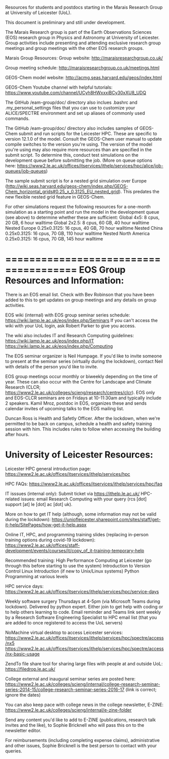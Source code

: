 Resources for students and postdocs starting in the Marais Research Group at University of Leicester (UoL). 

This document is preliminary and still under development. 

The Marais Research group is part of the Earth Observations Sciences (EOS) research group in Physics and Astronomy at
University of Leicester. Group activities include presenting and attending exclusive research group meetings and 
group meetings with the other EOS research groups.

Marais Group Resources:
Group website: http://maraisresearchgroup.co.uk/

Group meeting schedule: http://maraisresearchgroup.co.uk/meetings.html

GEOS-Chem model website: http://acmg.seas.harvard.edu/geos/index.html

GEOS-Chem Youtube channel with helpful tutorials: https://www.youtube.com/channel/UCyh8HWxxxiBCy30xXU8_UDQ

The GitHub /eam-group/doc/ directory also inclues .bashrc and .my_personal_settings files that you can use to customize
your ALICE/SPECTRE environment and set up aliases of commonly used commands. 

The GitHub /eam-group/doc/ directory also includes samples of GEOS-Chem submit and run scripts for the Leicester HPC.
These are specific to version 12.1.0 of the model. Consult the GEOS-Chem user manual to update compile switches to the
version you're using. The version of the model you're using may also require more resources than are specified in the submit
script. To determine this, conduct test simulations on the development queue before submitting the job.
(More on queue options here: https://www2.le.ac.uk/offices/itservices/ithelp/services/hpc/alice/job-queues/job-queues) 

The sample submit script is for a nested grid simulation over Europe 
(http://wiki.seas.harvard.edu/geos-chem/index.php/GEOS-Chem_horizontal_grids#0.25_x_0.3125_EU_nested_grid). 
This predates the new flexible nested grid feature in GEOS-Chem.

For other simulations request the following resources for a one-month simulation as a starting point and run the model 
in the development queue (see above) to determine whether these are sufficient:
Global 4x5: 8 cpus, 20 GB, 6 hour walltime
Global 2x2.5: 8 cpus, 60 GB, 40 hour walltime
Nested Europe 0.25x0.3125: 16 cpus, 40 GB, 70 hour walltime
Nested China 0.25x0.3125: 16 cpus, 70 GB, 110 hour walltime
Nested North America 0.25x0.3125: 16 cpus, 70 GB, 145 hour walltime

======================================
EOS Group Resources and Information:
======================================
There is an EOS email list. Check with Bev Robinson that you have been added to this to get updates on group meetings and
any details on group activities.

EOS wiki (internal) with EOS group seminar series schedule: https://wiki.lamp.le.ac.uk/eos/index.php/Seminars
If you can't access the wiki with your UoL login, ask Robert Parker to give you access.

The wiki also includes IT and Research Computing guidelines: 
https://wiki.lamp.le.ac.uk/eos/index.php/IT
https://wiki.lamp.le.ac.uk/eos/index.php/Computing

The EOS seminar organizer is Neil Humpage. If you'd like to invite someone to present at the seminar series (virtually
during the lockdown), contact Neil with details of the person you'd like to invite.

EOS group meetings occur monthly or biweekly depending on the time of year. These can also occur with the Centre 
for Landscape and Climate Research (CLCR; https://www2.le.ac.uk/colleges/scieng/research/centres/clcr). EOS only and 
EOS-CLCR seminars are on Fridays at 10-11:30am and typically include 2 speakers. Kamil Mroz, postdoc in EOS, organizes 
these and sends calendar invites of upcoming talks to the EOS mailing list. 

Duncan Ross is Health and Safetly Officer. After the lockdown, when we're permitted to be back on campus, schedule a 
health and safety training session with him. This includes rules to follow when accessing the building after hours. 

University of Leicester Resources:
====================================
Leicester HPC general introduction page: https://www2.le.ac.uk/offices/itservices/ithelp/services/hpc

HPC FAQs: https://www2.le.ac.uk/offices/itservices/ithelp/services/hpc/faq

IT isssues (internal only): Submit ticket via https://ithelp.le.ac.uk/
HPC-related issues: email Research Computing with your query (rcs [dot] support [at] le [dot] ac [dot] uk).

More on how to get IT help (although, some information may not be valid during the lockdown):
https://uniofleicester.sharepoint.com/sites/staff/get-it-help/SitePages/how-get-it-help.aspx

Online IT, HPC, and programming training slides (replacing in-person training options during covid-19 lockdown):
https://www2.le.ac.uk/offices/staff-development/events/courses/it/copy_of_it-training-temporary-help

Recommended training: 
    High Performance Computing at Leicester (go through this before starting to use the system)
    Introduction to Version Control
    Linux Introduction (if new to Unix/Linux systems)
    Python Programming at various levels

HPC service days: https://www2.le.ac.uk/offices/itservices/ithelp/services/hpc/service-days

Weekly software surgery Thursdays at 4-5pm (via Microsoft Teams during lockdown). Delivered by python expert. 
Either join to get help with coding or to help others learning to code. Email reminder and Teams link sent weekly by a
Research Software Engineering Specialist to HPC email list (that you are added to once registered to access the UoL servers)

NoMachine virtual desktop to access Leicester services:
https://www2.le.ac.uk/offices/itservices/ithelp/services/hpc/spectre/access/nx5
https://www2.le.ac.uk/offices/itservices/ithelp/services/hpc/spectre/access/nx-basic-usage

ZendTo file share tool for sharing large files with people at and outside UoL: https://filedrop.le.ac.uk/

College external and inaugural seminar series are posted here: 
https://www2.le.ac.uk/colleges/scieng/internal/college-research-seminar-series-2014-15/college-research-seminar-series-2016-17 
(link is correct; ignore the dates)

You can also keep pace with college news in the college newsletter, E-ZINE: 
https://www2.le.ac.uk/colleges/scieng/internal/e-zine-folder

Send any content you'd like to add to E-ZINE (publications, research talk invites and the like), to Sophie Bricknell who
will pass this on to the newsletter editor.

For reimbursements (including completing expense claims), administrative and other issues, Sophie Bricknell is the best
person to contact with your queries.

